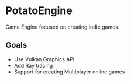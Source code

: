 # PotatoEngine
Game Engine focused on creating indie games.


## Goals
- Use Vulkan Graphics API
- Add Ray tracing 
- Support for creating Multiplayer online games
